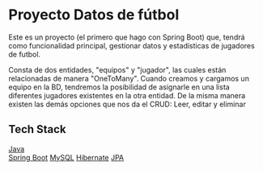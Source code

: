 # Proyecto Datos de fútbol

Este es un proyecto (el primero que hago con Spring Boot) que, tendrá como funcionalidad principal, gestionar datos y estadísticas de jugadores de futbol.

Consta de dos entidades, "equipos" y "jugador", las cuales están relacionadas de manera "OneToMany". Cuando creamos y cargamos un equipo en  la BD, tendremos la posibilidad de asignarle en una lista diferentes jugadores existentes en la otra entidad. De la misma manera existen las demás opciones que nos da el CRUD: Leer, editar y eliminar


<h2>Tech Stack</h2>
<a href="https://docs.oracle.com/en/java/">Java</a> <br>
<a href="https://docs.spring.io/spring-boot/docs/current/reference/htmlsingle/">Spring Boot</a>
<a href="https://dev.mysql.com/doc/">MySQL</a>
<a href="https://hibernate.org/orm/documentation/6.4/">Hibernate</a>
<a href="https://spring.io/projects/spring-data-jpa">JPA</a>
